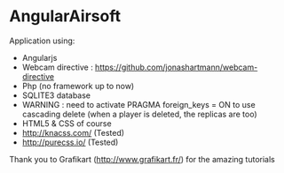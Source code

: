 # AngularAirsoft
Application using:
* Angularjs
 * Webcam directive : https://github.com/jonashartmann/webcam-directive
* Php (no framework up to now)
* SQLITE3 database
 * WARNING : need to activate PRAGMA foreign_keys = ON to use cascading delete (when a player is deleted, the replicas are too)
* HTML5 & CSS of course
 * http://knacss.com/ (Tested)
 * http://purecss.io/ (Tested)


Thank you to Grafikart (http://www.grafikart.fr/) for the amazing tutorials
